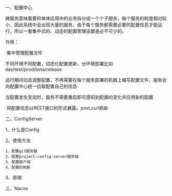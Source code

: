 一、配置中心

微服务意味着要将单体应用中的业务拆分成一个个子服务，每个服务的粒度相对较小，因此系统中会出现大量的服务，由于每个服务都需要必要的配置信息才能运行，所以一套集中式的、动态的配置管理设置是必不可少的。

作用：

​		集中管理配置文件

​		不同环境不同配置，动态化配置更新，分环境部署比如dev/test/prod/beta/release

​		运行期间动态调整配置，不再需要在每个服务部署的机器上编写配置文件，服务会向配置中心统一拉取配置自己的信息

​		当配置发生变动时，服务不需要重启即可感知到配置的变化并应用新的配置

​		将配置信息以REST接口的形式暴露，post,curl刷新

二、ConfigServer

1、什么是Config

2、使用方法

```
1、配置git服务器
2、配置project-config-server服务端
3、配置客户端
4、配置的刷新
```

3、原理

三、Nacos





